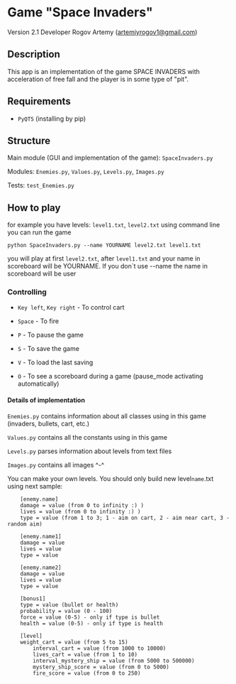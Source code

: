 # Game "Space Invaders"

Version 2.1
Developer Rogov Artemy (artemiyrogov1@gmail.com)

## Description

This app is an implementation of the game SPACE INVADERS with acceleration of free fall and the player is in some type of "pit".

## Requirements

* `PyQT5` (installing by pip)

## Structure

Main module (GUI and implementation of the game): `SpaceInvaders.py`

Modules: `Enemies.py`, `Values.py`, `Levels.py`, `Images.py`

Tests: `test_Enemies.py`

## How to play
for example you have levels: `level1.txt`, `level2.txt`
using command line you can run the game

`python SpaceInvaders.py --name YOURNAME level2.txt level1.txt`


you will play at first `level2.txt`, after `level1.txt` and your name in scoreboard will be YOURNAME. If you don`t use --name the name in scoreboard will be user

### Controlling

* `Key left`, `Key right` - To control cart

* `Space` - To fire

* `P` - To pause the game

* `S` - To save the game

* `V` - To load the last saving

* `O` - To see a scoreboard during a game (pause_mode activating automatically)

#### Details of implementation

`Enemies.py` contains information about all classes using in this game (invaders, bullets, cart, etc.)

`Values.py` contains all the constants using in this game

`Levels.py` parses information about levels from text files

`Images.py` contains all images ^-^


You can make your own levels. You should only build new level`name`.txt using next sample:

		[enemy.name]
		damage = value (from 0 to infinity :) )
		lives = value (from 0 to infinity :) )
		type = value (from 1 to 3; 1 - aim on cart, 2 - aim near cart, 3 - random aim)

		[enemy.name1]
		damage = value
		lives = value
		type = value

		[enemy.name2]
		damage = value
		lives = value
		type = value
		
		[bonus1]
		type = value (bullet or health)
		probability = value (0 - 100)
		force = value (0-5) - only if type is bullet
		health = value (0-5) - only if type is health

		[level]
		weight_cart = value (from 5 to 15)
            interval_cart = value (from 1000 to 10000)
            lives_cart = value (from 1 to 10)
            interval_mystery_ship = value (from 5000 to 500000)
            mystery_ship_score = value (from 0 to 5000)
            fire_score = value (from 0 to 250)